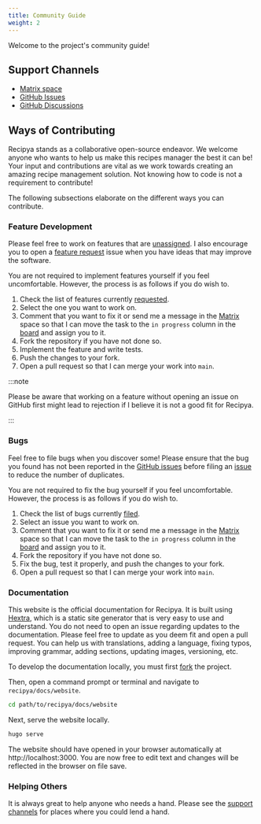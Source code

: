```yaml
---
title: Community Guide
weight: 2
---
```


Welcome to the project's community guide! 

## Support Channels

- [Matrix space](https://app.element.io/#/room/#recipya:matrix.org)
- [GitHub Issues](https://github.com/reaper47/recipya/issues)
- [GitHub Discussions](https://github.com/reaper47/recipya/discussions)

## Ways of Contributing

Recipya stands as a collaborative open-source endeavor. We welcome anyone who wants to help
us make this recipes manager the best it can be! Your input and contributions are vital as we work towards creating
an amazing recipe management solution. Not knowing how to code is not a requirement to contribute!

The following subsections elaborate on the different ways you can contribute.

### Feature Development

Please feel free to work on features that are [unassigned](https://github.com/reaper47/recipya/issues?q=is%3Aopen+is%3Aissue+label%3Aenhancement+no%3Aassignee).
I also encourage you to open a [feature request](https://github.com/reaper47/recipya/issues/new?assignees=&labels=enhancement&projects=&template=feature_request.md&title=)
issue when you have ideas that may improve the software.

You are not required to implement features yourself if you feel uncomfortable. However, the process is as follows if you 
do wish to.

1. Check the list of features currently [requested](https://github.com/reaper47/recipya/issues?q=is%3Aopen+is%3Aissue+label%3Aenhancement+no%3Aassignee).
2. Select the one you want to work on.
3. Comment that you want to fix it or send me a message in the [Matrix](https://app.element.io/#/room/#recipya:matrix.org)
   space so that I can move the task to the `in progress` column in the [board](https://github.com/users/reaper47/projects/2)
   and assign you to it.
4. Fork the repository if you have not done so.
5. Implement the feature and write tests.
6. Push the changes to your fork.
7. Open a pull request so that I can merge your work into `main`.

:::note 

Please be aware that working on a feature without opening an issue on GitHub first might lead to rejection if I believe
it is not a good fit for Recipya.

:::

### Bugs

Feel free to file bugs when you discover some! Please ensure that the bug you found has not been reported 
in the [GitHub issues](https://github.com/reaper47/recipya/issues?q=is%3Aopen+is%3Aissue+label%3Abug) before filing 
an [issue](https://github.com/reaper47/recipya/issues/new?assignees=&labels=&projects=&template=bug_report.md&title=) 
to reduce the number of duplicates.

You are not required to fix the bug yourself if you feel uncomfortable. However, the process is as follows if you 
do wish to.

1. Check the list of bugs currently [filed](https://github.com/reaper47/recipya/issues?q=is%3Aopen+is%3Aissue+label%3Abug).
2. Select an issue you want to work on.
3. Comment that you want to fix it or send me a message in the [Matrix](https://app.element.io/#/room/#recipya:matrix.org) 
   space so that I can move the task to the `in progress` column in the [board](https://github.com/users/reaper47/projects/2)
   and assign you to it.
4. Fork the repository if you have not done so.
5. Fix the bug, test it properly, and push the changes to your fork.
6. Open a pull request so that I can merge your work into `main`.

### Documentation

This website is the official documentation for Recipya. It is built using [Hextra](https://imfing.github.io/hextra/), which
is a static site generator that is very easy to use and understand. You do not need to open an issue regarding updates 
to the documentation. Please feel free to update as you deem fit and open a pull request. You can help us with 
translations, adding a language, fixing typos, improving grammar, adding sections, updating images, versioning, etc.

To develop the documentation locally, you must first [fork](https://github.com/reaper47/recipya/fork) the project.

Then, open a command prompt or terminal and navigate to `recipya/docs/website`.

```bash
cd path/to/recipya/docs/website
```

Next, serve the website locally. 

```bash
hugo serve
```

The website should have opened in your browser automatically at http://localhost:3000. 
You are now free to edit text and changes will be reflected in the browser on file save.

### Helping Others

It is always great to help anyone who needs a hand. Please see the [support channels](/community-guide#support-channels)
for places where you could lend a hand.
